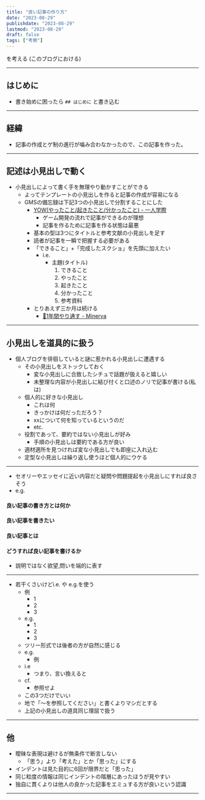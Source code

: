 ```yaml
---
title: "良い記事の作り方"
date: "2023-08-29"
publishdate: "2023-08-29"
lastmod: "2023-08-29"
draft: false
tags: ["考察"]
---
```

を考える
(このブログにおける)

---
## はじめに

- 書き始めに困ったら `## はじめに` と書き込む
---
## 経緯
- 記事の作成とゲ制の進行が噛み合わなかったので、この記事を作った。
---
## 記述は小見出しで動く

- 小見出しによって書く手を無理やり動かすことができる
	- よってテンプレートの小見出しを作ると記事の作成が容易になる
	- GMSの備忘録は下記3つの小見出しで分割することにした
		- [YOW(やったこと/起きたこと/分かったこと) - 一人学際](https://scrapbox.io/hitorigakusai/YOW(%E3%82%84%E3%81%A3%E3%81%9F%E3%81%93%E3%81%A8%2F%E8%B5%B7%E3%81%8D%E3%81%9F%E3%81%93%E3%81%A8%2F%E5%88%86%E3%81%8B%E3%81%A3%E3%81%9F%E3%81%93%E3%81%A8))
			- ゲーム開発の流れで記事ができるのが理想
			- 記事を作るために記事を作る状態は最悪
		- 基本の型は3つにタイトルと参考文献の小見出しを足す
		- 読者が記事を一瞬で把握する必要がある
		- 「できること」+「完成したスクショ」を先頭に加えたい
			- i.e.
				- 主題(タイトル)
					1. できること
					2. やったこと 
					3. 起きたこと
					4. 分かったこと
					5. 参考資料
		- とりあえず三か月は続ける
			- [📗1年間やり通す - Minerva](https://minerva.mamansoft.net/%F0%9F%93%97Productivity%E3%82%92%E4%B8%8A%E3%81%92%E3%82%8B%E3%81%9F%E3%82%81%E3%81%AB%E5%A4%A7%E5%88%87%E3%81%AA100%E3%81%AE%E3%81%93%E3%81%A8/%F0%9F%93%971%E5%B9%B4%E9%96%93%E3%82%84%E3%82%8A%E9%80%9A%E3%81%99)

---
## 小見出しを道具的に扱う

- 個人ブログを徘徊していると謎に惹かれる小見出しに遭遇する
	- その小見出しをストックしておく
		- 変な小見出しに合致したシチュで話題が扱えると嬉しい
		- 未整理な内容が小見出しに結び付くと口述のノリで記事が書ける(私は)
	- 個人的に好きな小見出し
		- これは何
		- きっかけは何だっただろう？
		- xxについて何を知っているというのだ
		- etc.
	- 役割であって、要約ではない小見出しが好み
		- 手順の小見出しは要約である方が良い
	- 適材適所を見つければ変な小見出しでも即座に入れ込む
	- 定型な小見出しは繰り返し使うほど個人的にウケる

---
- セオリーやエッセイに近い内容だと疑問や問題提起を小見出しにすれば良さそう
- e.g.
#### 良い記事の書き方とは何か
#### 良い記事を書きたい
#### 良い記事とは
#### どうすれば良い記事を書けるか
- 説明ではなく欲望,問いを端的に表す
---

- 若干くさいけどi.e. や e.g.を使う
	- 例
		- 1
		- 2
		- 3
	- e.g.
		- 1
		- 2
		- 3
	- ツリー形式では後者の方が自然に感じる
	- e.g.
		- 例
	- i.e
		- つまり、言い換えると
	- cf.
		- 参照せよ
	- この3つだけでいい
	- 地で「～を参照してください」と書くよりマシだとする
	- 上記の小見出しの道具同じ理屈で扱う

---
## 他
- 曖昧な表現は避けるが無条件で断言しない
	- 「思う」より「考えた」とか「思った」にする
- インデントは見た目的に6回が限界だと「思った」
- 同じ粒度の情報は同じインデントの階層にあったほうが見やすい
- 独自に貫くよりは他人の良かった記事をエミュする方が良いという認識

---

